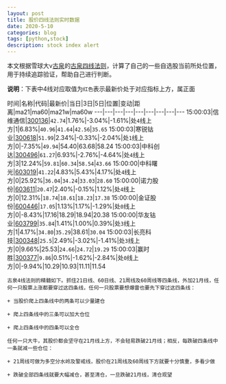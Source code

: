 ```yaml
---
layout: post
title: 股价四线法则实时数据
date: 2020-5-10
categories: blog
tags: [python,stock]
description: stock index alert
---
```



本文根据雪球大v[古泉](https://xueqiu.com/u/7148646888)的[古泉四线法则](https://xueqiu.com/7148646888/130498192)，计算了自己的一些自选股当前所处位置，用于持续追踪验证，帮助自己进行判断。

**说明**：下表中4线对应取值为`红色`表示最新价处于对应指标上方，属正面

时间|名称|代码|最新价|当日|3日|5日|位置|变动|距离|ma21|ma60|ma21w|ma60w
---|---|---|---|---|---|---|---|---
15:00:03|信维通信|[300136](https://xueqiu.com/S/SZ300136)|`42.74`|1.76%|-3.04%|-1.61%|处`4`线上方|1|6.83%|`40.96`|`41.64`|`42.56`|`35.65`
15:00:03|寒锐钴业|[300618](https://xueqiu.com/S/SZ300618)|`51.99`|2.34%|-0.33%|-2.04%|处`1`线上方|0|-7.35%|`49.94`|54.40|63.68|58.24
15:00:03|中科创达|[300496](https://xueqiu.com/S/SZ300496)|`61.27`|6.93%|-2.76%|-4.64%|处`4`线上方|3|12.24%|`59.81`|`60.34`|`58.54`|`43.66`
15:00:00|中科曙光|[603019](https://xueqiu.com/S/SH603019)|`41.22`|4.83%|5.43%|4.17%|处`4`线上方|0|25.92%|`36.04`|`34.24`|`33.03`|`28.60`
15:00:00|诺力股份|[603611](https://xueqiu.com/S/SH603611)|`20.47`|2.40%|-0.15%|1.12%|处`4`线上方|0|12.31%|`18.74`|`18.61`|`18.23`|`17.38`
15:00:00|金证股份|[600446](https://xueqiu.com/S/SH600446)|`17.05`|1.13%|1.17%|-1.29%|处`0`线上方|0|-8.43%|17.16|18.29|18.94|20.38
15:00:00|华友钴业|[603799](https://xueqiu.com/S/SH603799)|`35.84`|1.41%|1.00%|0.39%|处`3`线上方|1|4.17%|`34.80`|`35.29`|38.61|`30.04`
15:00:03|长亮科技|[300348](https://xueqiu.com/S/SZ300348)|`25.5`|2.49%|-3.02%|-1.41%|处`3`线上方|0|9.66%|25.53|`24.66`|`24.72`|`19.29`
15:00:03|赢时胜|[300377](https://xueqiu.com/S/SZ300377)|`9.86`|0.51%|-1.62%|-2.84%|处`0`线上方|0|-9.94%|10.29|10.93|11.11|11.54

```
古泉4线法则的精髓如下。抓住21日线、60日线、21周线及60周线等四条线，外加21月线，任何一只股票上涨都要穿过这四条线，任何一只股票要想爆雷也要先下穿过这四条线：

+ 当股价爬上四条线中的两条可以少量建仓

+ 爬上四条线中的三条可以加大仓位

+ 爬上四条线中的四条可以全仓

任何一只大牛，其股价都会坚守在21月线上方，不会轻易跌破21月线；相反，每跌破四条线中一条就减一些仓位：

+ 21周线可做为多空分水岭及警戒线，股价在21周线及60周线下方就要十分慎重，多看少做

+ 跌破全部四条线就要大幅减仓，甚至清仓，一旦跌破21月线，清仓观望
```